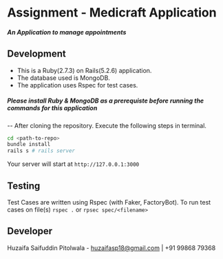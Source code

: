 # Assignment - Medicraft Application
#### _An Application to manage appointments_

## Development
- This is a Ruby(2.7.3) on Rails(5.2.6) application.
- The database used is MongoDB.
- The application uses Rspec for test cases.

##### Please install **Ruby** & **MongoDB** as a prerequiste before running the commands for this application

--
After cloning the repository. Execute the following steps in terminal.
```sh
cd <path-to-repo>
bundle install
rails s # rails server
```
Your server will start at ```http://127.0.0.1:3000```

## Testing
Test Cases are written using Rspec (with Faker, FactoryBot).
To run test cases on file(s) ```rspec .``` or ```rpsec spec/<filename>```

## Developer
Huzaifa Saifuddin Pitolwala - huzaifasp18@gmail.com | +91 99868 79368
